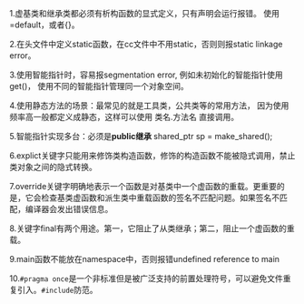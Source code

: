 1.虚基类和继承类都必须有析构函数的显式定义，只有声明会运行报错。 使用=default，或者{}。

2.在头文件中定义static函数，在cc文件中不用static，否则则报static linkage error。

3.使用智能指针时，容易报segmentation error, 例如未初始化的智能指针使用get()，
  使用不同的智能指针管理同一个对象空间。

4.使用静态方法的场景：最常见的就是工具类，公共类等的常用方法，
因为使用频率高一般都定义成静态，这样可以使用 类名.方法名 直接调用。

5.智能指针实现多台：必须是**public继承**
shared_ptr<parent> sp = make_shared<child>();

6.explict关键字只能用来修饰类构造函数，修饰的构造函数不能被隐式调用，禁止类对象之间的隐式转换。

7.override关键字明确地表示一个函数是对基类中一个虚函数的重载。更重要的是，它会检查基类虚函数和派生类中重载函数的签名不匹配问题。如果签名不匹配，编译器会发出错误信息。

8.关键字final有两个用途。第一，它阻止了从类继承；第二，阻止一个虚函数的重载。

9.main函数不能放在namespace中，否则报错undefined reference to main

10.`#pragma once`是一个非标准但是被广泛支持的前置处理符号，可以避免文件重复引入。`#include`防范。
